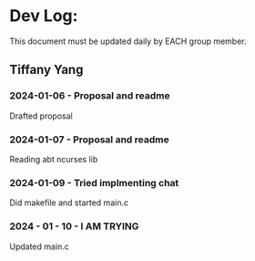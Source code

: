 # Dev Log:

This document must be updated daily by EACH group member.

## Tiffany Yang

### 2024-01-06 - Proposal and readme
Drafted proposal

### 2024-01-07 - Proposal and readme
Reading abt ncurses lib

### 2024-01-09 - Tried implmenting chat
Did makefile and started main.c

### 2024 - 01 - 10 - I AM TRYING
Updated main.c